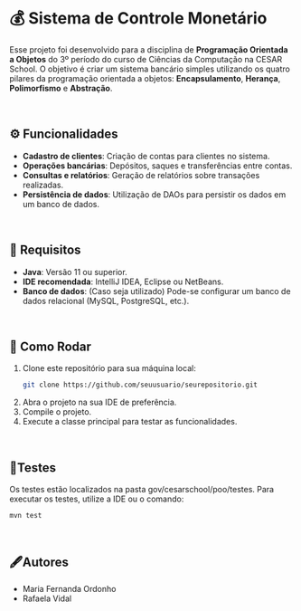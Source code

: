 # 💰 Sistema de Controle Monetário

Esse projeto foi desenvolvido para a disciplina de **Programação Orientada a Objetos** do 3º período do curso de Ciências da Computação na CESAR School. O objetivo é criar um sistema bancário simples utilizando os quatro pilares da programação orientada a objetos: **Encapsulamento**, **Herança**, **Polimorfismo** e **Abstração**.

<br>

## ⚙️ Funcionalidades

- **Cadastro de clientes**: Criação de contas para clientes no sistema.
- **Operações bancárias**: Depósitos, saques e transferências entre contas.
- **Consultas e relatórios**: Geração de relatórios sobre transações realizadas.
- **Persistência de dados**: Utilização de DAOs para persistir os dados em um banco de dados.
<br>

## 📝 Requisitos

- **Java**: Versão 11 ou superior.
- **IDE recomendada**: IntelliJ IDEA, Eclipse ou NetBeans.
- **Banco de dados**: (Caso seja utilizado) Pode-se configurar um banco de dados relacional (MySQL, PostgreSQL, etc.).
<br>

## 🚀 Como Rodar

1. Clone este repositório para sua máquina local:
   ```bash
   git clone https://github.com/seuusuario/seurepositorio.git
2. Abra o projeto na sua IDE de preferência.
3. Compile o projeto.
4. Execute a classe principal para testar as funcionalidades.

<br>

## 🧪Testes
Os testes estão localizados na pasta gov/cesarschool/poo/testes. Para executar os testes, utilize a IDE ou o comando:
```bash
mvn test
```

<br>

## 🖋️Autores
- Maria Fernanda Ordonho 
- Rafaela Vidal 
